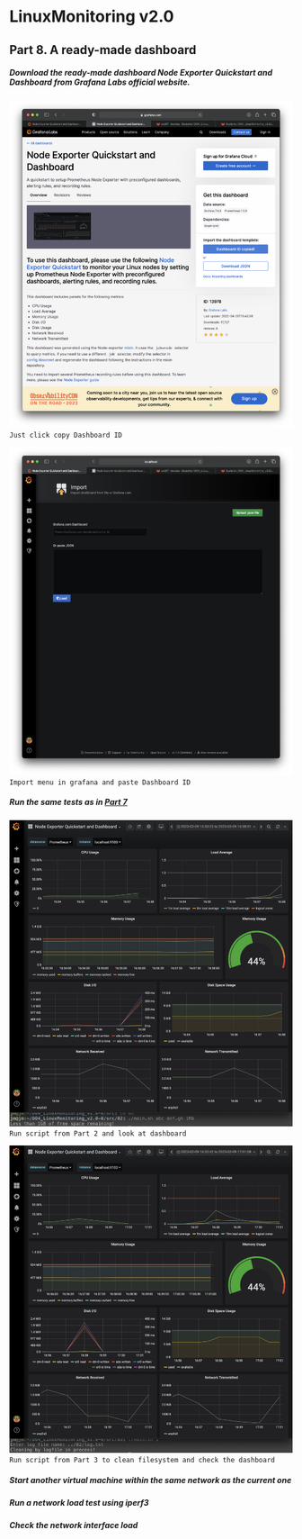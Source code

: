 # LinuxMonitoring v2.0

## Part 8. A ready-made dashboard

##### Download the ready-made dashboard *Node Exporter Quickstart and Dashboard* from **Grafana Labs** official website.

![part1.1](img/download.png "Grafana official site")
`Just click copy Dashboard ID`

![part1.2](img/import_grafana.png "Import menu in grafana")
`Import menu in grafana and paste Dashboard ID`

##### Run the same tests as in [Part 7](#part-7-prometheus-and-grafana)

![part2.1](img/ex_02_check.png "Junk filesystem test")
`Run script from Part 2 and look at dashboard`

![part2.2](img/ex_03_check.png "Clean filesystem test")
`Run script from Part 3 to clean filesystem and check the dashboard`

##### Start another virtual machine within the same network as the current one
##### Run a network load test using **iperf3**

##### Check the network interface load

